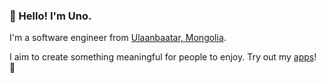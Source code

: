 ### 👋 Hello! I'm Uno.

I'm a software engineer from <a href="https://en.wikipedia.org/wiki/Ulaanbaatar">Ulaanbaatar, Mongolia</a>. 

I aim to create something meaningful for people to enjoy. Try out my <a href="https://apps.apple.com/us/developer/usukhbayar-batbayar/id1532655863">apps</a>! 📱
